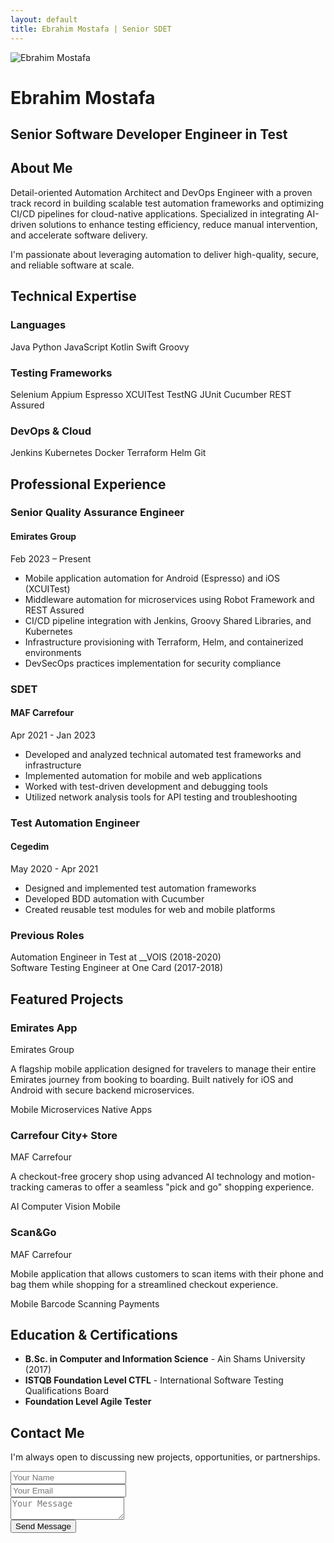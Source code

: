 ```yaml
---
layout: default
title: Ebrahim Mostafa | Senior SDET
---
```


<!-- Background Music (Hidden) -->
<div style="display:none">
  <iframe id="backgroundMusic" width="0" height="0" src="https://www.youtube.com/watch?v=nHDlG3G7Gjs&t=22s" frameborder="0" allow="accelerometer; autoplay; clipboard-write; encrypted-media; gyroscope; picture-in-picture" allowfullscreen></iframe>
</div>

<div class="header-container">
  <div class="profile-image">
    <img src="https://via.placeholder.com/150" alt="Ebrahim Mostafa" />
  </div>
  <div class="header-content">
    <h1>Ebrahim Mostafa</h1>
    <h2>Senior Software Developer Engineer in Test</h2>
    <div class="social-links">
      <a href="https://www.linkedin.com/in/ebrahim-mostafa/" target="_blank"><i class="fab fa-linkedin"></i></a>
      <a href="https://github.com/Ebrahim-Mostafa/" target="_blank"><i class="fab fa-github"></i></a>
      <a href="https://gitlab.com/ebrahim.mostafa.1993" target="_blank"><i class="fab fa-gitlab"></i></a>
      <a href="mailto:ebrahim.mostafa.1993@gmail.com"><i class="fas fa-envelope"></i></a>
    </div>
  </div>
</div>

## About Me

Detail-oriented Automation Architect and DevOps Engineer with a proven track record in building scalable test automation frameworks and optimizing CI/CD pipelines for cloud-native applications. Specialized in integrating AI-driven solutions to enhance testing efficiency, reduce manual intervention, and accelerate software delivery.

I'm passionate about leveraging automation to deliver high-quality, secure, and reliable software at scale.

## Technical Expertise

<div class="skills-container">
  <div class="skill-category">
    <h3>Languages</h3>
    <div class="skill-items">
      <span class="skill-item">Java</span>
      <span class="skill-item">Python</span>
      <span class="skill-item">JavaScript</span>
      <span class="skill-item">Kotlin</span>
      <span class="skill-item">Swift</span>
      <span class="skill-item">Groovy</span>
    </div>
  </div>
  
  <div class="skill-category">
    <h3>Testing Frameworks</h3>
    <div class="skill-items">
      <span class="skill-item">Selenium</span>
      <span class="skill-item">Appium</span>
      <span class="skill-item">Espresso</span>
      <span class="skill-item">XCUITest</span>
      <span class="skill-item">TestNG</span>
      <span class="skill-item">JUnit</span>
      <span class="skill-item">Cucumber</span>
      <span class="skill-item">REST Assured</span>
    </div>
  </div>
  
  <div class="skill-category">
    <h3>DevOps & Cloud</h3>
    <div class="skill-items">
      <span class="skill-item">Jenkins</span>
      <span class="skill-item">Kubernetes</span>
      <span class="skill-item">Docker</span>
      <span class="skill-item">Terraform</span>
      <span class="skill-item">Helm</span>
      <span class="skill-item">Git</span>
    </div>
  </div>
</div>

## Professional Experience

<div class="timeline">
  <div class="timeline-item">
    <div class="timeline-dot"></div>
    <div class="timeline-content">
      <h3>Senior Quality Assurance Engineer</h3>
      <h4>Emirates Group</h4>
      <p class="timeline-date">Feb 2023 – Present</p>
      <ul>
        <li>Mobile application automation for Android (Espresso) and iOS (XCUITest)</li>
        <li>Middleware automation for microservices using Robot Framework and REST Assured</li>
        <li>CI/CD pipeline integration with Jenkins, Groovy Shared Libraries, and Kubernetes</li>
        <li>Infrastructure provisioning with Terraform, Helm, and containerized environments</li>
        <li>DevSecOps practices implementation for security compliance</li>
      </ul>
    </div>
  </div>
  
  <div class="timeline-item">
    <div class="timeline-dot"></div>
    <div class="timeline-content">
      <h3>SDET</h3>
      <h4>MAF Carrefour</h4>
      <p class="timeline-date">Apr 2021 - Jan 2023</p>
      <ul>
        <li>Developed and analyzed technical automated test frameworks and infrastructure</li>
        <li>Implemented automation for mobile and web applications</li>
        <li>Worked with test-driven development and debugging tools</li>
        <li>Utilized network analysis tools for API testing and troubleshooting</li>
      </ul>
    </div>
  </div>
  
  <div class="timeline-item">
    <div class="timeline-dot"></div>
    <div class="timeline-content">
      <h3>Test Automation Engineer</h3>
      <h4>Cegedim</h4>
      <p class="timeline-date">May 2020 - Apr 2021</p>
      <ul>
        <li>Designed and implemented test automation frameworks</li>
        <li>Developed BDD automation with Cucumber</li>
        <li>Created reusable test modules for web and mobile platforms</li>
      </ul>
    </div>
  </div>
  
  <div class="timeline-item">
    <div class="timeline-dot"></div>
    <div class="timeline-content">
      <h3>Previous Roles</h3>
      <p>Automation Engineer in Test at __VOIS (2018-2020)<br>
      Software Testing Engineer at One Card (2017-2018)</p>
    </div>
  </div>
</div>

## Featured Projects

<div class="projects-container">
  <div class="project-card">
    <div class="project-header">
      <h3>Emirates App</h3>
      <span class="project-company">Emirates Group</span>
    </div>
    <p>A flagship mobile application designed for travelers to manage their entire Emirates journey from booking to boarding. Built natively for iOS and Android with secure backend microservices.</p>
    <div class="project-tech">
      <span>Mobile</span>
      <span>Microservices</span>
      <span>Native Apps</span>
    </div>
  </div>
  
  <div class="project-card">
    <div class="project-header">
      <h3>Carrefour City+ Store</h3>
      <span class="project-company">MAF Carrefour</span>
    </div>
    <p>A checkout-free grocery shop using advanced AI technology and motion-tracking cameras to offer a seamless "pick and go" shopping experience.</p>
    <div class="project-tech">
      <span>AI</span>
      <span>Computer Vision</span>
      <span>Mobile</span>
    </div>
  </div>
  
  <div class="project-card">
    <div class="project-header">
      <h3>Scan&Go</h3>
      <span class="project-company">MAF Carrefour</span>
    </div>
    <p>Mobile application that allows customers to scan items with their phone and bag them while shopping for a streamlined checkout experience.</p>
    <div class="project-tech">
      <span>Mobile</span>
      <span>Barcode Scanning</span>
      <span>Payments</span>
    </div>
  </div>
</div>

## Education & Certifications

- **B.Sc. in Computer and Information Science** - Ain Shams University (2017)
- **ISTQB Foundation Level CTFL** - International Software Testing Qualifications Board
- **Foundation Level Agile Tester**

## Contact Me

I'm always open to discussing new projects, opportunities, or partnerships.

<div class="contact-form">
  <form action="https://formspree.io/f/your-formspree-id" method="POST">
    <div class="form-group">
      <input type="text" name="name" placeholder="Your Name" required>
    </div>
    <div class="form-group">
      <input type="email" name="_replyto" placeholder="Your Email" required>
    </div>
    <div class="form-group">
      <textarea name="message" placeholder="Your Message" required></textarea>
    </div>
    <button type="submit">Send Message</button>
  </form>
</div>
